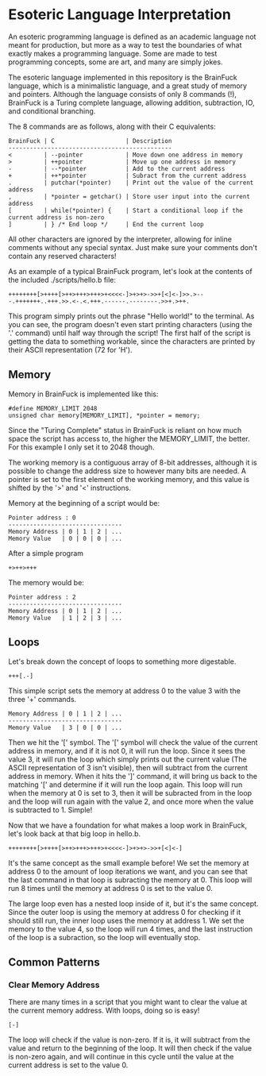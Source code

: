 # Esoteric Language Interpretation

An esoteric programming language is defined as an academic language not meant for production, but more as a way to test the boundaries of what exactly makes a programming language. Some are made to test programming concepts, some are art, and many are simply jokes. 

The esoteric language implemented in this repository is the BrainFuck language, which is a minimalistic language, and a great study of memory and pointers. Although the language consists of only 8 commands (!), BrainFuck is a Turing complete language, allowing addition, subtraction, IO, and conditional branching. 

The 8 commands are as follows, along with their C equivalents:

    BrainFuck | C                    | Description
    ----------------------------------------------
    <         | --pointer            | Move down one address in memory
    >         | ++pointer            | Move up one address in memory
    -         | --*pointer           | Add to the current address
    +         | ++*pointer           | Subract from the current address
    .         | putchar(*pointer)    | Print out the value of the current address
    ,         | *pointer = getchar() | Store user input into the current address
    [         | while(*pointer) {    | Start a conditional loop if the current address is non-zero
    ]         | } /* End loop */     | End the current loop

All other characters are ignored by the interpreter, allowing for inline comments without any special syntax. Just make sure your comments don't contain any reserved characters!

As an example of a typical BrainFuck program, let's look at the contents of the included ./scripts/hello.b file:

    ++++++++[>++++[>++>+++>+++>+<<<<-]>+>+>->>+[<]<-]>>.>---.+++++++..+++.>>.<-.<.+++.------.--------.>>+.>++.

This program simply prints out the phrase "Hello world!" to the terminal. As you can see, the program doesn't even start printing characters (using the '.' command) until half way through the script! The first half of the script is getting the data to something workable, since the characters are printed by their ASCII representation (72 for 'H'). 

## Memory

Memory in BrainFuck is implemented like this:

    #define MEMORY_LIMIT 2048
    unsigned char memory[MEMORY_LIMIT], *pointer = memory;
    
Since the "Turing Complete" status in BrainFuck is reliant on how much space the script has access to, the higher the MEMORY_LIMIT, the better. For this example I only set it to 2048 though. 

The working memory is a contiguous array of 8-bit addresses, although it is possible to change the address size to however many bits are needed. A pointer is set to the first element of the working memory, and this value is shifted by the '>' and '<' instructions. 

Memory at the beginning of a script would be:

    Pointer address : 0
    --------------------------------
    Memory Address | 0 | 1 | 2 | ...
    Memory Value   | 0 | 0 | 0 | ...
    
After a simple program

    +>++>+++
    
The memory would be:

    Pointer address : 2
    --------------------------------
    Memory Address | 0 | 1 | 2 | ...
    Memory Value   | 1 | 2 | 3 | ...

## Loops

Let's break down the concept of loops to something more digestable. 

    +++[.-]
    
This simple script sets the memory at address 0 to the value 3 with the three '+' commands.

    Memory Address | 0 | 1 | 2 | ...
    --------------------------------
    Memory Value   | 3 | 0 | 0 | ...

Then we hit the '[' symbol. The '[' symbol will check the value of the current address in memory, and if it is not 0, it will run the loop. Since it sees the value 3, it will run the loop which simply prints out the current value (The ASCII representation of 3 isn't visible), then will subtract from the current address in memory. When it hits the ']' command, it will bring us back to the matching '[' and determine if it will run the loop again. This loop will run when the memory at 0 is set to 3, then it will be subracted from in the loop and the loop will run again with the value 2, and once more when the value is subtracted to 1. Simple!

Now that we have a foundation for what makes a loop work in BrainFuck, let's look back at that big loop in hello.b. 

    ++++++++[>++++[>++>+++>+++>+<<<<-]>+>+>->>+[<]<-]
    
It's the same concept as the small example before! We set the memory at address 0 to the amount of loop iterations we want, and you can see that the last command in that loop is subracting the memory at 0. This loop will run 8 times until the memory at address 0 is set to the value 0.

The large loop even has a nested loop inside of it, but it's the same concept. Since the outer loop is using the memory at address 0 for checking if it should still run, the inner loop uses the memory at address 1. We set the memory to the value 4, so the loop will run 4 times, and the last instruction of the loop is a subraction, so the loop will eventually stop. 

## Common Patterns

### Clear Memory Address

There are many times in a script that you might want to clear the value at the current memory address. With loops, doing so is easy!

    [-]
    
The loop will check if the value is non-zero. If it is, it will subtract from the value and return to the beginning of the loop. It will then check if the value is non-zero again, and will continue in this cycle until the value at the current address is set to the value 0.
